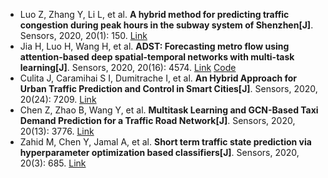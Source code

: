 * Luo Z, Zhang Y, Li L, et al. <b>A hybrid method for predicting traffic congestion during peak hours in the subway system of Shenzhen[J]</b>. Sensors, 2020, 20(1): 150. [Link](https://www.mdpi.com/603872)
* Jia H, Luo H, Wang H, et al. <b>ADST: Forecasting metro flow using attention-based deep spatial-temporal networks with multi-task learning[J]</b>. Sensors, 2020, 20(16): 4574. [Link](https://www.mdpi.com/798560) [Code](https://github.com/wumingyao/ADST)
* Culita J, Caramihai S I, Dumitrache I, et al. <b>An Hybrid Approach for Urban Traffic Prediction and Control in Smart Cities[J]</b>. Sensors, 2020, 20(24): 7209. [Link](https://www.mdpi.com/1424-8220/20/24/7209)
* Chen Z, Zhao B, Wang Y, et al. <b>Multitask Learning and GCN-Based Taxi Demand Prediction for a Traffic Road Network[J]</b>. Sensors, 2020, 20(13): 3776. [Link](https://www.mdpi.com/1424-8220/20/13/3776)
* Zahid M, Chen Y, Jamal A, et al. <b>Short term traffic state prediction via hyperparameter optimization based classifiers[J]</b>. Sensors, 2020, 20(3): 685. [Link](https://www.mdpi.com/1424-8220/20/3/685)